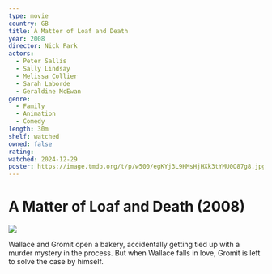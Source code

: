 ```yaml
---
type: movie
country: GB
title: A Matter of Loaf and Death
year: 2008
director: Nick Park
actors:
  - Peter Sallis
  - Sally Lindsay
  - Melissa Collier
  - Sarah Laborde
  - Geraldine McEwan
genre:
  - Family
  - Animation
  - Comedy
length: 30m
shelf: watched
owned: false
rating:
watched: 2024-12-29
poster: https://image.tmdb.org/t/p/w500/egKYj3L9HMsHjHXk3tYMU0O87g8.jpg
---
```


# A Matter of Loaf and Death (2008)

![](https://image.tmdb.org/t/p/w500/egKYj3L9HMsHjHXk3tYMU0O87g8.jpg)

Wallace and Gromit open a bakery, accidentally getting tied up with a murder mystery in the process. But when Wallace falls in love, Gromit is left to solve the case by himself.